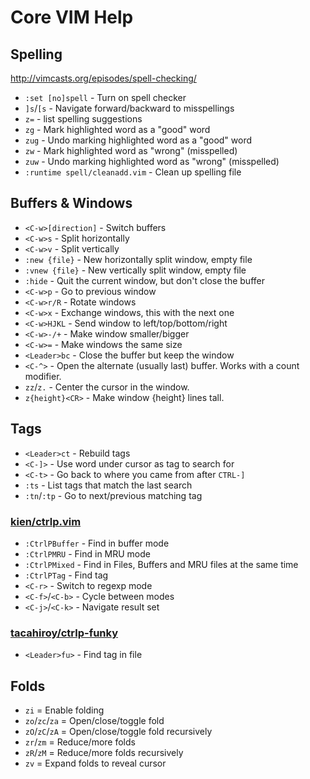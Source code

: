 Core VIM Help
=============

Spelling
--------

http://vimcasts.org/episodes/spell-checking/

* `:set [no]spell`  - Turn on spell checker
* `]s`/`[s`         - Navigate forward/backward to misspellings
* `z=`              - list spelling suggestions
* `zg`              - Mark highlighted word as a "good" word
* `zug`             - Undo marking highlighted word as a "good" word
* `zw`              - Mark highlighted word as "wrong" (misspelled)
* `zuw`             - Undo marking highlighted word as "wrong" (misspelled)
* `:runtime spell/cleanadd.vim`   - Clean up spelling file

Buffers & Windows
-----------------

* `<C-w>[direction]`  - Switch buffers
* `<C-w>s`            - Split horizontally
* `<C-w>v`            - Split vertically
* `:new {file}`       - New horizontally split window, empty file
* `:vnew {file}`      - New vertically split window, empty file
* `:hide`             - Quit the current window, but don't close the buffer
* `<C-w>p`            - Go to previous window
* `<C-w>r/R`          - Rotate windows
* `<C-w>x`            - Exchange windows, this with the next one
* `<C-w>HJKL`         - Send window to left/top/bottom/right
* `<C-w>-/+`          - Make window smaller/bigger
* `<C-w>=`            - Make windows the same size
* `<Leader>bc`        - Close the buffer but keep the window
* `<C-^>`             - Open the alternate (usually last) buffer. Works with a
                        count modifier.
* `zz`/`z.`           - Center the cursor in the window.
* `z{height}<CR>`     - Make window {height} lines tall.

Tags
----

* `<Leader>ct`  - Rebuild tags
* `<C-]>`       - Use word under cursor as tag to search for
* `<C-t>`       - Go back to where you came from after `CTRL-]`
* `:ts`         - List tags that match the last search
* `:tn`/`:tp`   - Go to next/previous matching tag

### [kien/ctrlp.vim](https://github.com/kien/ctrlp.vim) ###

* `:CtrlPBuffer`    - Find in buffer mode
* `:CtrlPMRU`       - Find in MRU mode
* `:CtrlPMixed`     - Find in Files, Buffers and MRU files at the same time
* `:CtrlPTag`       - Find tag
* `<C-r>`           - Switch to regexp mode
* `<C-f>`/`<C-b>`   - Cycle between modes
* `<C-j>`/`<C-k>`   - Navigate result set

### [tacahiroy/ctrlp-funky](https://github.com/tacahiroy/ctrlp-funky) ###

* `<Leader>fu>`     - Find tag in file

Folds
-----

* `zi`              = Enable folding
* `zo`/`zc`/`za`    = Open/close/toggle fold
* `zO`/`zC`/`zA`    = Open/close/toggle fold recursively
* `zr`/`zm`         = Reduce/more folds
* `zR`/`zM`         = Reduce/more folds recursively
* `zv`              = Expand folds to reveal cursor

